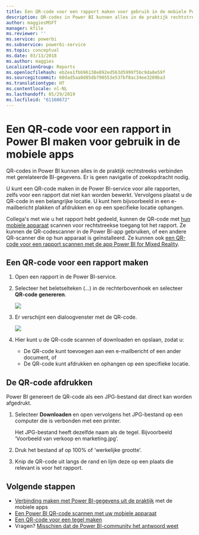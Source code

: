 ```yaml
---
title: Een QR-code voor een rapport maken voor gebruik in de mobiele Power BI-apps
description: QR-codes in Power BI kunnen alles in de praktijk rechtstreeks verbinden met gerelateerde BI-gegevens in de mobiele Power BI-app, zonder zoekopdrachten.
author: maggiesMSFT
manager: kfile
ms.reviewer: ''
ms.service: powerbi
ms.subservice: powerbi-service
ms.topic: conceptual
ms.date: 03/13/2018
ms.author: maggies
LocalizationGroup: Reports
ms.openlocfilehash: eb2ea1fbb96138e892ed563d5999f5bc9da8e59f
ms.sourcegitcommit: 60dad5aa0d85db790553e537bf8ac34ee3289ba3
ms.translationtype: HT
ms.contentlocale: nl-NL
ms.lasthandoff: 05/29/2019
ms.locfileid: "61160672"
---
```

# <a name="create-a-qr-code-for-a-report-in-power-bi-to-use-in-the-mobile-apps"></a>Een QR-code voor een rapport in Power BI maken voor gebruik in de mobiele apps
QR-codes in Power BI kunnen alles in de praktijk rechtstreeks verbinden met gerelateerde BI-gegevens. Er is geen navigatie of zoekopdracht nodig.

U kunt een QR-code maken in de Power BI-service voor alle rapporten, zelfs voor een rapport dat niet kan worden bewerkt. Vervolgens plaatst u de QR-code in een belangrijke locatie. U kunt hem bijvoorbeeld in een e-mailbericht plakken of afdrukken en op een specifieke locatie ophangen. 

Collega's met wie u het rapport hebt gedeeld, kunnen de QR-code met [hun mobiele apparaat](consumer/mobile/mobile-apps-qr-code.md) scannen voor rechtstreekse toegang tot het rapport. Ze kunnen de QR-codescanner in de Power BI-app gebruiken, of een andere QR-scanner die op hun apparaat is geïnstalleerd. Ze kunnen ook [een QR-code voor een rapport scannen met de app Power BI for Mixed Reality](consumer/mobile/mobile-mixed-reality-app.md#scan-a-report-qr-code-in-holographic-view).

## <a name="create-a-qr-code-for-a-report"></a>Een QR-code voor een rapport maken
1. Open een rapport in de Power BI-service.
2. Selecteer het beletselteken (...) in de rechterbovenhoek en selecteer **QR-code genereren**. 
   
    ![](media/service-create-qr-code-for-report/power-bi-create-qr-code-report.png)
3. Er verschijnt een dialoogvenster met de QR-code. 
   
    ![](media/service-create-qr-code-for-report/powerbi_report_qrcode.png)
4. Hier kunt u de QR-code scannen of downloaden en opslaan, zodat u: 
   
   * De QR-code kunt toevoegen aan een e-mailbericht of een ander document, of 
   * De QR-code kunt afdrukken en ophangen op een specifieke locatie. 

## <a name="print-the-qr-code"></a>De QR-code afdrukken
Power BI genereert de QR-code als een JPG-bestand dat direct kan worden afgedrukt. 

1. Selecteer **Downloaden** en open vervolgens het JPG-bestand op een computer die is verbonden met een printer.  
   
   Het JPG-bestand heeft dezelfde naam als de tegel. Bijvoorbeeld ‘Voorbeeld van verkoop en marketing.jpg’.
   
1. Druk het bestand af op 100% of 'werkelijke grootte’.  
2. Knip de QR-code uit langs de rand en lijm deze op een plaats die relevant is voor het rapport. 

## <a name="next-steps"></a>Volgende stappen
* [Verbinding maken met Power BI-gegevens uit de praktijk](consumer/mobile/mobile-apps-data-in-real-world-context.md) met de mobiele apps
* [Een Power BI QR-code scannen met uw mobiele apparaat](consumer/mobile/mobile-apps-qr-code.md)
* [Een QR-code voor een tegel maken](service-create-qr-code-for-tile.md)
* Vragen? [Misschien dat de Power BI-community het antwoord weet](http://community.powerbi.com/)

